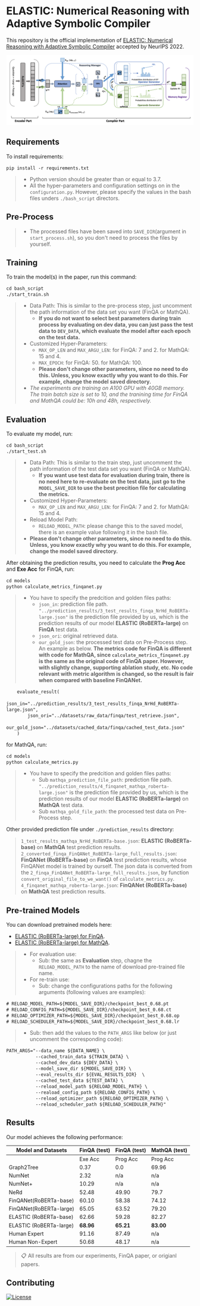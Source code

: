 # ELASTIC: Numerical Reasoning with Adaptive Symbolic Compiler

<!-- This repository is the official implementation of [My Paper Title](https://arxiv.org/abs/2030.12345).  -->
This repository is the official implementation of [ELASTIC: Numerical Reasoning with Adaptive Symbolic Compiler]() accepted by NeurIPS 2022.

<!-- >📋  Optional: include a graphic explaining your approach/main result, bibtex entry, link to demos, blog posts and tutorials -->
![Model Architecture](./figures/Model_Architecture.png)

## Requirements

To install requirements:

```setup
pip install -r requirements.txt
```

>  - Python version should be greater than or equal to 3.7.
>  - All the hyper-parameters and configuration settings on in the `configuration.py`. However, please specify the values in the bash files unders `./bash_script` directors.

## Pre-Process
<!-- To preprocess the file to the model desires, run the following command:
```preprocess
cd bash_script
./start_process.sh
```
> - For either FinQA or MathQA dataset, just uncomment the correspoding code block, which prefers the absolute path for the files. -->
> - The processed files have been saved into `SAVE_DIR`(argument in `start_process.sh`), so you don't need to process the files by yourself.
<!-- > - Append `force` to the command, like "./start_process.sh force" if there are already processed files under the default `SAVE_DIR`. This will overwrite the existing processed files. Otherwise, without the `force`, will report error.
 -->
## Training

To train the model(s) in the paper, run this command:

```train
cd bash_script
./start_train.sh
```

> - Data Path: This is similar to the pre-process step, just uncomment the path information of the data set you want (FinQA or MathQA).
>   -    **If you do not want to select best parameters during train process by evaluating on dev data, you can just pass the test data to `DEV_DATA`, which evaluate the model after each epoch on the test data.**
> - Customized Hyper-Parameters:
>   -    `MAX_OP_LEN` and `MAX_ARGU_LEN`: for FinQA: 7 and 2. for MathQA: 15 and 4.
>   -    `MAX_EPOCH`: for FinQA: 50. for MathQA: 100.
>   -    **Please don't change other parameters, since no need to do this. Unless, you know exactly why you want to do this. For example, change the model saved directory.**
> - *The experiments are training on A100 GPU with 40GB memory. The train batch size is set to 10, and the tranining time for FinQA and MathQA could be: 10h and 48h, respectively.*

## Evaluation

To evaluate my model, run:

```eval
cd bash_script
./start_test.sh
```
> - Data Path: This is similar to the train step, just uncomment the path information of the test data set you want (FinQA or MathQA).
>   -    **If you want use test data for evaluation during train, there is no need here to re-evaluate on the test data, just go to the `MODEL_SAVE_DIR` to use the best precition file for calculating the metrics.**
> - Customized Hyper-Parameters:
>   -    `MAX_OP_LEN` and `MAX_ARGU_LEN`: for FinQA: 7 and 2. for MathQA: 15 and 4.
> - Reload Model Path:
>   -    `RELOAD_MODEL_PATH`: please change this to the saved model, there is an example value following it in the bash file.
> - **Please don't change other parameters, since no need to do this. Unless, you know exactly why you want to do this. For example, change the model saved directory.**

After obtaining the prediction results, you need to calculate the **Prog Acc** and **Exe Acc** for FinQA, run:
```eval
cd models
python calculate_metrics_finqanet.py
```
> - You have to specify the predcition and golden files paths:
>   -    `json_in`: prediction file path. `"../prediction_results/3_test_results_finqa_NrHd_RoBERTa-large.json"` is the prediction file provided by us, which is the prediction results of our model **ELASTIC (RoBERTa-large)** on **FinQA** test data. 
>   -   `json_ori`: original retrieved data.
>   -   `our_gold_json`: the processed test data on Pre-Process step.
An example as below. **The metrics code for FinQA is different with code for MathQA, since `calculate_metrics_finqanet.py` is the same as the original code of FinQA paper. However, with slightly change, supporting ablation study, etc. No code relevant with metric algorithm is changed, so the result is fair when compared with baseline FinQANet.**
```
    evaluate_result(
        json_in="../prediction_results/3_test_results_finqa_NrHd_RoBERTa-large.json",
        json_ori="../datasets/raw_data/finqa/test_retrieve.json",
        our_gold_json="../datasets/cached_data/finqa/cached_test_data.json"
    ) 
```

for MathQA, run:
```eval
cd models
python calculate_metrics.py
```
> - You have to specify the predcition and golden files paths:
>   - Sub `mathqa_prediction_file_path`: prediction file path. `"../prediction_results/4_finqanet_mathqa_roberta-large.json"` is the prediction file provided by us, which is the prediction results of our model **ELASTIC (RoBERTa-large)** on **MathQA** test data. 
>   - Sub `mathqa_gold_file_path`: the processed test data on Pre-Process step.

Other provided prediction file under `./prediction_results` directory:
> `1_test_results_mathqa_NrHd_RoBERTa-base.json`: **ELASTIC (RoBERTa-base)** on **MathQA** test prediction results.
> `2_converted_finqa_FinQANet_RoBERTa-large_full_results.json`: **FinQANet (RoBERTa-base)** on **FinQA** test prediction results, whose FinQANet model is trained by ourself. The json data is converted from the `2_finqa_FinQANet_RoBERTa-large_full_results.json`, by function `convert_original_file_to_we_want()` of `calculate_metrics.py`.
> `4_finqanet_mathqa_roberta-large.json`: **FinQANet (RoBERTa-base)** on **MathQA** test prediction results.

## Pre-trained Models

You can download pretrained models here:

- [ELASTIC (RoBERTa-large) for FinQA](https://drive.google.com/file/d/1UEBbFMSYWuIe65LsZQT6SuFsZBA7xD7m/view?usp=sharing).
- [ELASTIC (RoBERTa-large) for MathQA](https://drive.google.com/file/d/1Q6XEstn678tzHMxiaOKLJpqtQot_2T1s/view?usp=sharing).

> - For evaluation use:
>   - Sub: the same as **Evaluation** step, chagne the `RELOAD_MODEL_PATH` to the name of download pre-trained file name.
> - For re-train use:
>   - Sub: change the configurations paths for the following arguments (following values are examples):
```
# RELOAD_MODEL_PATH=${MODEL_SAVE_DIR}/checkpoint_best_0.68.pt
# RELOAD_CONFIG_PATH=${MODEL_SAVE_DIR}/checkpoint_best_0.68.ct
# RELOAD_OPTIMIZER_PATH=${MODEL_SAVE_DIR}/checkpoint_best_0.68.op
# RELOAD_SCHEDULER_PATH=${MODEL_SAVE_DIR}/checkpoint_best_0.68.lr
```
>   - Sub: then add the values to the `PATH_ARGS` like below (or just uncomment the corresponding code):
```
PATH_ARGS="--data_name ${DATA_NAME} \
           --cached_train_data ${TRAIN_DATA} \
           --cached_dev_data ${DEV_DATA} \
           --model_save_dir ${MODEL_SAVE_DIR} \
           --eval_results_dir ${EVAL_RESULTS_DIR}  \
           --cached_test_data ${TEST_DATA} \
           --reload_model_path ${RELOAD_MODEL_PATH} \
           --reaload_config_path ${RELOAD_CONFIG_PATH} \
           --reload_optimizer_path ${RELOAD_OPTIMIZER_PATH} \
           --reload_scheduler_path ${RELOAD_SCHEDULER_PATH}"
```

## Results

Our model achieves the following performance:

| Model and Datasets      | FinQA (test)  |  FinQA (test)| MathQA (test) |
| ----------------------- |----------|--------- | ------------- |
|                         | Exe Acc | Prog Acc | Prog Acc      |
| Graph2Tree              |  0.37   |   0.0    |   69.96       |
| NumNet                  |  2.32   |   n/a    |   n/a         |
| NumNet+                 |  10.29  |   n/a    |   n/a         |
| NeRd                    |  52.48  |  49.90   |   79.7        |
| FinQANet(RoBERTa-base)  | 60.10   |  58.38   |   74.12       |
| FinQANet(RoBERTa-large) |  65.05  |  63.52   |   79.20       |
| ELASTIC (RoBERTa-base)  |  62.66  |  59.28   |   82.27       |
| ELASTIC (RoBERTa-large) | **68.96** | **65.21** | **83.00**  |
| Human Expert            |  91.16  |  87.49   |    n/a        |
| Human Non-Expert        |  50.68  |  48.17   |    n/a        |

>📋  All results are from our experiments, FinQA paper, or origianl papers.


## Contributing

[![License](https://img.shields.io/badge/License-Apache_2.0-blue.svg)](./LICENSE)